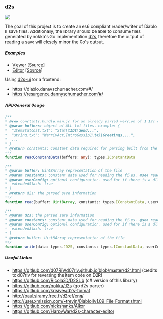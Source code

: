 ### d2s

![](https://github.com/Ricola3D/d2s/workflows/.github/workflows/release.yml/badge.svg)

The goal of this project is to create an es6 compliant reader/writer of Diablo II save files. Additionally, the library should be able to consume files generated by nokka's Go implementation [d2s](https://github.com/nokka/d2s), therefore the output of reading a save will closely mirror the Go's output.

##### Examples
* [Viewer](https://Ricola3D.github.io/d2s/)  [[Source](docs/index.html)]
* [Editor](https://d2s.Ricola3D.dev/)  [[Source](https://github.com/Ricola3D/d2s-editor)]

Using [d2s-ui](https://github.com/Ricola3D/d2s-ui) for a frontend: 
* https://diablo.dannyschumacher.com/#/
* https://resurgence.dannyschumacher.com/#/

##### API/General Usage

```typescript
/**
* @see constants.bundle.min.js for an already parsed version of 1.13c data
* @param buffers: object of ALL txt files. example: {
*  "ItemStatCost.txt": "Stat\tIDt\Send...",
*  "string.txt": "WarrivAct1IntroGossip1\t45}Greetings,...",
*  ...
* }
* @return constants: constant data required for parsing built from the txt files.
**/
function readConstantData(buffers: any): types.IConstantData

/**
* @param buffer: Uint8Array representation of the file
* @param constants: constant data used for reading the files. @see readConstantData or constants.bundle.min.js
* @param userConfig: optional configuration. used for if there is a dll edit to allow larger stash sizes. example: {
*  extendedStash: true
* }
* @return d2s: the parsed save information
**/
function read(buffer: Uint8Array, constants: types.IConstantData, userConfig?: types.IConfig): Promise<types.ID2S>;

/**
* @param d2s: the parsed save information
* @param constants: constant data used for reading the files. @see readConstantData or constants.bundle.min.js
* @param userConfig: optional configuration. used for if there is a dll edit to allow larger stash sizes. example: {
*  extendedStash: true
* }
* @return buffer: Uint8Array representation of the file
**/
function write(data: types.ID2S, constants: types.IConstantData, userConfig?: types.IConfig): Promise<Uint8Array>;
```

##### Useful Links:
* https://github.com/d07RiV/d07riv.github.io/blob/master/d2r.html (credits to d07riv for reversing the item code on D2R)
* https://github.com/Ricola3D/D2SLib (c# version of this library)
* https://github.com/nokka/d2s (go d2s parser)
* https://github.com/krisives/d2s-format
* http://paul.siramy.free.fr/d2ref/eng/
* http://user.xmission.com/~trevin/DiabloIIv1.09_File_Format.shtml
* https://github.com/nickshanks/Alkor
* https://github.com/HarpyWar/d2s-character-editor

